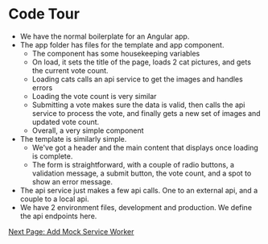 # Code Tour

- We have the normal boilerplate for an Angular app.
- The app folder has files for the template and app component.
  - The component has some housekeeping variables
  - On load, it sets the title of the page, loads 2 cat pictures, and gets the current vote count.
  - Loading cats calls an api service to get the images and handles errors
  - Loading the vote count is very similar
  - Submitting a vote makes sure the data is valid, then calls the api service to process the vote, and finally gets a new set of images and updated vote count.  
  - Overall, a very simple component
- The template is similarly simple.
  - We've got a header and the main content that displays once loading is complete.
  - The form is straightforward, with a couple of radio buttons, a validation message, a submit button, the vote count, and a spot to show an error message.
- The api service just makes a few api calls.  One to an external api, and a couple to a local api.
- We have 2 environment files, development and production.  We define the api endpoints here.

[Next Page: Add Mock Service Worker](implementation-steps.md)